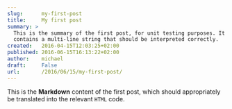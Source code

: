 ```yaml
---
slug:      my-first-post
title:     My first post
summary: >
  This is the summary of the first post, for unit testing purposes. It
  contains a multi-line string that should be interpreted correctly.
created:   2016-04-15T12:03:25+02:00
published: 2016-06-15T16:13:22+02:00
author:    michael
draft:     False
url:       /2016/06/15/my-first-post/
---
```

This is the **Markdown** content of the first post, which should appropriately
be translated into the relevant `HTML` code.
